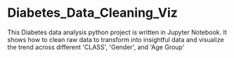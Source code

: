 # Diabetes_Data_Cleaning_Viz
This Diabetes data analysis python project is written in Jupyter Notebook. It shows how to clean raw data to transform into insightful data and visualize the trend across different 'CLASS', 'Gender', and 'Age Group'
